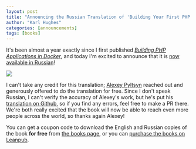 ```yaml
---
layout: post
title: "Announcing the Russian Translation of 'Building Your First PHP Application with Docker'"
author: "Karl Hughes"
categories: [announcements]
tags: [books]
---
```


It's been almost a year exactly since I first published [_Building PHP Applications in Docker_](/books#building-php-applications-in-docker), and today I'm excited to announce that it is [now available in Russian](https://leanpub.com/first-php-docker-application-ru)!

![](https://i.imgur.com/MydyeXx.png)

I can't take any credit for this translation; [Alexey Pyltsyn](https://leanpub.com/u/lex111) reached out and generously offered to do the translation for free. Since I don't speak Russian, I can't verify the accuracy of Alexey's work, but he's put his [translation on Github](https://github.com/shiphp/docker-book-ru), so if you find any errors, feel free to make a PR there. We're both really excited that the book will now be able to reach even more people across the world, so thanks again Alexey!

You can get a coupon code to download the English and Russian copies of the book **for free** from [the books page](/books), or you can [purchase the books on Leanpub](https://leanpub.com/u/karllhughes).

